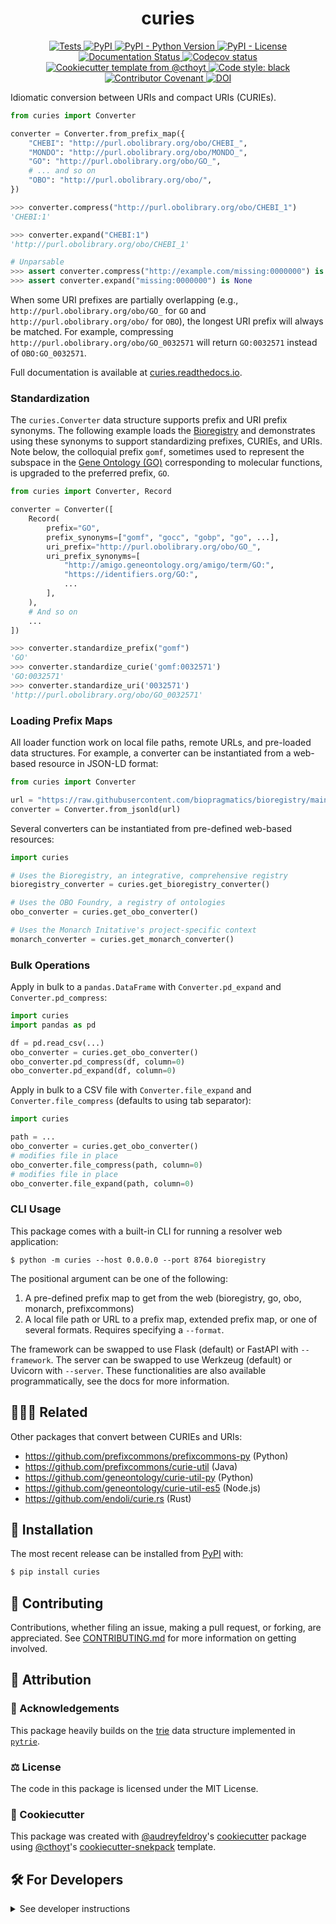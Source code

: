 <!--
<p align="center">
  <img src="https://github.com/cthoyt/curies/raw/main/docs/source/logo.png" height="150">
</p>
-->

<h1 align="center">
  curies
</h1>

<p align="center">
    <a href="https://github.com/cthoyt/curies/actions?query=workflow%3ATests">
        <img alt="Tests" src="https://github.com/cthoyt/curies/workflows/Tests/badge.svg" />
    </a>
    <a href="https://pypi.org/project/curies">
        <img alt="PyPI" src="https://img.shields.io/pypi/v/curies" />
    </a>
    <a href="https://pypi.org/project/curies">
        <img alt="PyPI - Python Version" src="https://img.shields.io/pypi/pyversions/curies" />
    </a>
    <a href="https://github.com/cthoyt/curies/blob/main/LICENSE">
        <img alt="PyPI - License" src="https://img.shields.io/pypi/l/curies" />
    </a>
    <a href='https://curies.readthedocs.io/en/latest/?badge=latest'>
        <img src='https://readthedocs.org/projects/curies/badge/?version=latest' alt='Documentation Status' />
    </a>
    <a href="https://codecov.io/gh/cthoyt/curies/branch/main">
        <img src="https://codecov.io/gh/cthoyt/curies/branch/main/graph/badge.svg" alt="Codecov status" />
    </a>  
    <a href="https://github.com/cthoyt/cookiecutter-python-package">
        <img alt="Cookiecutter template from @cthoyt" src="https://img.shields.io/badge/Cookiecutter-snekpack-blue" /> 
    </a>
    <a href='https://github.com/psf/black'>
        <img src='https://img.shields.io/badge/code%20style-black-000000.svg' alt='Code style: black' />
    </a>
    <a href="https://github.com/cthoyt/curies/blob/main/.github/CODE_OF_CONDUCT.md">
        <img src="https://img.shields.io/badge/Contributor%20Covenant-2.1-4baaaa.svg" alt="Contributor Covenant"/>
    </a>
    <a href="https://zenodo.org/badge/latestdoi/519905487">
        <img src="https://zenodo.org/badge/519905487.svg" alt="DOI">
    </a>
</p>

Idiomatic conversion between URIs and compact URIs (CURIEs).

```python
from curies import Converter

converter = Converter.from_prefix_map({
    "CHEBI": "http://purl.obolibrary.org/obo/CHEBI_",
    "MONDO": "http://purl.obolibrary.org/obo/MONDO_",
    "GO": "http://purl.obolibrary.org/obo/GO_",
    # ... and so on
    "OBO": "http://purl.obolibrary.org/obo/",
})

>>> converter.compress("http://purl.obolibrary.org/obo/CHEBI_1")
'CHEBI:1'

>>> converter.expand("CHEBI:1")
'http://purl.obolibrary.org/obo/CHEBI_1'

# Unparsable
>>> assert converter.compress("http://example.com/missing:0000000") is None
>>> assert converter.expand("missing:0000000") is None
```

When some URI prefixes are partially overlapping (e.g.,
`http://purl.obolibrary.org/obo/GO_` for `GO` and
`http://purl.obolibrary.org/obo/` for ``OBO``), the longest
URI prefix will always be matched. For example, compressing
`http://purl.obolibrary.org/obo/GO_0032571`
will return `GO:0032571` instead of `OBO:GO_0032571`.

Full documentation is available at [curies.readthedocs.io](https://curies.readthedocs.io).

### Standardization

The `curies.Converter` data structure supports prefix and URI prefix synonyms.
The following example loads the [Bioregistry](https://bioregistry.io) and demonstrates
using these synonyms to support standardizing prefixes, CURIEs, and URIs. Note below,
the colloquial prefix `gomf`, sometimes used to represent the subspace in the
[Gene Ontology (GO)](https://obofoundry.org/ontology/go) corresponding to molecular
functions, is upgraded to the preferred prefix, `GO`.

```python
from curies import Converter, Record

converter = Converter([
    Record(
        prefix="GO",
        prefix_synonyms=["gomf", "gocc", "gobp", "go", ...],
        uri_prefix="http://purl.obolibrary.org/obo/GO_",
        uri_prefix_synonyms=[
            "http://amigo.geneontology.org/amigo/term/GO:",
            "https://identifiers.org/GO:",
            ...
        ],
    ),
    # And so on
    ...
])

>>> converter.standardize_prefix("gomf")
'GO'
>>> converter.standardize_curie('gomf:0032571')
'GO:0032571'
>>> converter.standardize_uri('0032571')
'http://purl.obolibrary.org/obo/GO_0032571'
```

### Loading Prefix Maps

All loader function work on local file paths, remote URLs, and pre-loaded
data structures. For example, a converter can be instantiated from a web-based
resource in JSON-LD format:

```python
from curies import Converter

url = "https://raw.githubusercontent.com/biopragmatics/bioregistry/main/exports/contexts/semweb.context.jsonld"
converter = Converter.from_jsonld(url)
```

Several converters can be instantiated from pre-defined web-based resources:

```python
import curies

# Uses the Bioregistry, an integrative, comprehensive registry
bioregistry_converter = curies.get_bioregistry_converter()

# Uses the OBO Foundry, a registry of ontologies
obo_converter = curies.get_obo_converter()

# Uses the Monarch Initative's project-specific context
monarch_converter = curies.get_monarch_converter()
```

### Bulk Operations

Apply in bulk to a `pandas.DataFrame` with `Converter.pd_expand` and
`Converter.pd_compress`:

```python
import curies
import pandas as pd

df = pd.read_csv(...)
obo_converter = curies.get_obo_converter()
obo_converter.pd_compress(df, column=0)
obo_converter.pd_expand(df, column=0)
```

Apply in bulk to a CSV file with `Converter.file_expand` and
`Converter.file_compress` (defaults to using tab separator):

```python
import curies

path = ...
obo_converter = curies.get_obo_converter()
# modifies file in place
obo_converter.file_compress(path, column=0)
# modifies file in place
obo_converter.file_expand(path, column=0)
```

### CLI Usage

This package comes with a built-in CLI for running a resolver web application:

```shell
$ python -m curies --host 0.0.0.0 --port 8764 bioregistry 
```

The positional argument can be one of the following:

1. A pre-defined prefix map to get from the web (bioregistry, go, obo, monarch, prefixcommons)
2. A local file path or URL to a prefix map, extended prefix map, or one of several formats. Requires specifying
   a `--format`.

The framework can be swapped to use Flask (default) or FastAPI with `--framework`. The
server can be swapped to use Werkzeug (default) or Uvicorn with `--server`. These functionalities
are also available programmatically, see the docs for more information.

## 🧑‍🤝‍🧑 Related

Other packages that convert between CURIEs and URIs:

- https://github.com/prefixcommons/prefixcommons-py (Python)
- https://github.com/prefixcommons/curie-util (Java)
- https://github.com/geneontology/curie-util-py (Python)
- https://github.com/geneontology/curie-util-es5 (Node.js)
- https://github.com/endoli/curie.rs (Rust)

## 🚀 Installation

The most recent release can be installed from
[PyPI](https://pypi.org/project/curies/) with:

```bash
$ pip install curies
```

## 👐 Contributing

Contributions, whether filing an issue, making a pull request, or forking, are appreciated. See
[CONTRIBUTING.md](https://github.com/cthoyt/curies/blob/master/.github/CONTRIBUTING.md) for more information on getting
involved.

## 👋 Attribution

### 🙏 Acknowledgements

This package heavily builds on the [trie](https://en.wikipedia.org/wiki/Trie)
data structure implemented in [`pytrie`](https://github.com/gsakkis/pytrie).

### ⚖️ License

The code in this package is licensed under the MIT License.

### 🍪 Cookiecutter

This package was created with [@audreyfeldroy](https://github.com/audreyfeldroy)'s
[cookiecutter](https://github.com/cookiecutter/cookiecutter) package using [@cthoyt](https://github.com/cthoyt)'s
[cookiecutter-snekpack](https://github.com/cthoyt/cookiecutter-snekpack) template.

## 🛠️ For Developers

<details>
  <summary>See developer instructions</summary>


The final section of the README is for if you want to get involved by making a code contribution.

### Development Installation

To install in development mode, use the following:

```bash
$ git clone git+https://github.com/cthoyt/curies.git
$ cd curies
$ pip install -e .
```

### 🥼 Testing

After cloning the repository and installing `tox` with `pip install tox`, the unit tests in the `tests/` folder can be
run reproducibly with:

```shell
$ tox
```

Additionally, these tests are automatically re-run with each commit in a [GitHub Action](https://github.com/cthoyt/curies/actions?query=workflow%3ATests).

### 📖 Building the Documentation

The documentation can be built locally using the following:

```shell
$ git clone git+https://github.com/cthoyt/curies.git
$ cd curies
$ tox -e docs
$ open docs/build/html/index.html
``` 

The documentation automatically installs the package as well as the `docs`
extra specified in the [`setup.cfg`](setup.cfg). `sphinx` plugins
like `texext` can be added there. Additionally, they need to be added to the
`extensions` list in [`docs/source/conf.py`](docs/source/conf.py).

### 📦 Making a Release

After installing the package in development mode and installing
`tox` with `pip install tox`, the commands for making a new release are contained within the `finish` environment
in `tox.ini`. Run the following from the shell:

```shell
$ tox -e finish
```

This script does the following:

1. Uses [Bump2Version](https://github.com/c4urself/bump2version) to switch the version number in the `setup.cfg`,
   `src/curies/version.py`, and [`docs/source/conf.py`](docs/source/conf.py) to not have the `-dev` suffix
2. Packages the code in both a tar archive and a wheel using [`build`](https://github.com/pypa/build)
3. Uploads to PyPI using [`twine`](https://github.com/pypa/twine). Be sure to have a `.pypirc` file configured to avoid the need for manual input at this
   step
4. Push to GitHub. You'll need to make a release going with the commit where the version was bumped.
5. Bump the version to the next patch. If you made big changes and want to bump the version by minor, you can
   use `tox -e bumpversion minor` after.

</details>
